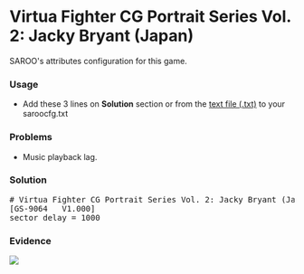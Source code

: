 # Virtua Fighter CG Portrait Series Vol. 2: Jacky Bryant (Japan)

SAROO's attributes configuration for this game.

### Usage

- Add these 3 lines on **Solution** section or from the [text file (.txt)](./config.txt) to your saroocfg.txt

### Problems

- Music playback lag.

### Solution

<pre># Virtua Fighter CG Portrait Series Vol. 2: Jacky Bryant (Japan)
[GS-9064   V1.000]
sector_delay = 1000</pre>

### Evidence

[![](https://img.youtube.com/vi/fMtL1HAUmT4/0.jpg)](https://youtu.be/fMtL1HAUmT4)
